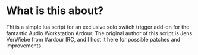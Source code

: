 # What is this about?
Thi is a simple lua script for an exclusive solo switch trigger add-on for the fantastic Audio Workstation Ardour. The original author of this script is Jens VerWiebe from #ardour IRC, and I host it here for possible patches and improvements.
